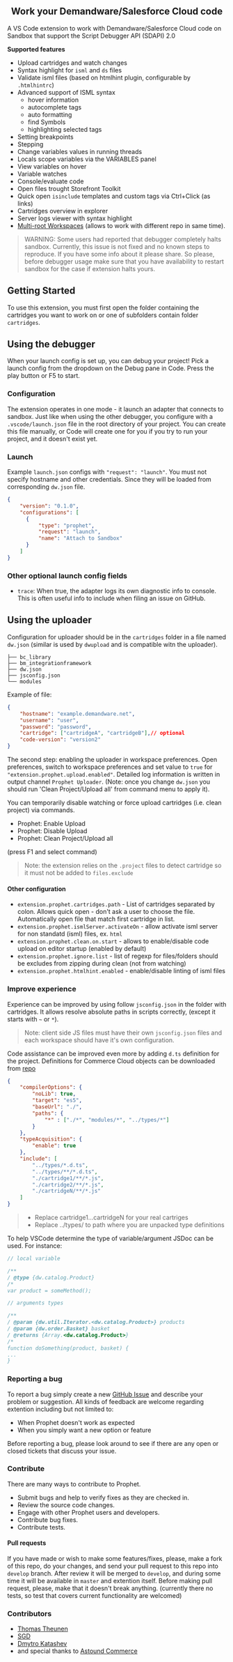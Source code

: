 <h2 align="center">Work your Demandware/Salesforce Cloud code</h2>

A VS Code extension to work with Demandware/Salesforce Cloud code on Sandbox that support the Script Debugger API (SDAPI) 2.0

**Supported features**
* Upload cartridges and watch changes
* Syntax highlight for `isml` and `ds` files
* Validate isml files (based on htmlhint plugin, configurable by `.htmlhintrc`)
* Advanced support of ISML syntax
  * hover information
  * autocomplete tags
  * auto formatting
  * find Symbols
  * highlighting selected tags
* Setting breakpoints
* Stepping
* Change variables values in running threads
* Locals scope variables via the VARIABLES panel
* View variables on hover
* Variable watches
* Console/evaluate code
* Open files trought Storefront Toolkit
* Quick open `isinclude` templates and custom tags via Ctrl+Click (as links)
* Cartridges overview in explorer
* Server logs viewer with syntax highlight
* [Multi-root Workspaces](https://code.visualstudio.com/docs/editor/multi-root-workspaces) (allows to work with different repo in same time).

> WARNING: Some users had reported that debugger completely halts sandbox. Currently, this issue is not fixed and no known steps to reproduce. If you have some info about it please share. So please, before debugger usage make sure that you have availability to restart sandbox for the case if extension halts yours.



## Getting Started
To use this extension, you must first open the folder containing the cartridges you want to work on or one of subfolders contain folder `cartridges`.

## Using the debugger

When your launch config is set up, you can debug your project! Pick a launch config from the dropdown on the Debug pane in Code. Press the play button or F5 to start.


### Configuration

The extension operates in one mode - it launch an adapter that connects to sandbox. Just like when using the other debugger, you configure with a `.vscode/launch.json` file in the root directory of your project. You can create this file manually, or Code will create one for you if you try to run your project, and it doesn't exist yet.

### Launch
Example `launch.json` configs with `"request": "launch"`. You must not specify hostname and other credentials. Since they will be loaded from corresponding `dw.json` file.

```json
{
    "version": "0.1.0",
    "configurations": [
      {
          "type": "prophet",
          "request": "launch",
          "name": "Attach to Sandbox"
      }
    ]
}
```


### Other optional launch config fields
* `trace`: When true, the adapter logs its own diagnostic info to console. This is often useful info to include when filing an issue on GitHub.


## Using the uploader

Configuration for uploader should be in the `cartridges` folder in a file named `dw.json` (similar is used by `dwupload` and is compatible witn the uploader).

```
├── bc_library
├── bm_integrationframework
├── dw.json
├── jsconfig.json
└── modules
```

Example of file:
```json
{
    "hostname": "example.demandware.net",
    "username": "user",
    "password": "password",
    "cartridge": ["cartridgeA", "cartridgeB"],// optional
    "code-version": "version2"
}
```
The second step: enabling the uploader in workspace preferences. Open preferences, switch to workspace preferences and set value to `true` for `"extension.prophet.upload.enabled"`. Detailed log information is written in output channel `Prophet Uploader`. (Note: once you change `dw.json` you should run 'Clean Project/Upload all' from command menu to apply it).

You can temporarily disable watching or force upload cartridges (i.e. clean project) via commands.

* Prophet: Enable Upload
* Prophet: Disable Upload
* Prophet: Clean Project/Upload all

(press F1 and select command)

> Note: the extension relies on the `.project` files to detect cartridge so it must not be added to `files.exclude`

#### Other configuration

* `extension.prophet.cartridges.path` - List of cartridges separated by colon. Allows quick open - don't ask a user to choose the file. Automatically open file that match first cartridge in list.
* `extension.prophet.ismlServer.activateOn` - allow activate isml server for non standatd (isml) files, ex. `html`
* `extension.prophet.clean.on.start` - allows to enable/disable code upload on editor startup (enabled by default)
* `extension.prophet.ignore.list` - list of regexp for files/folders should be excludes from zipping during clean (not from watching)
* `extension.prophet.htmlhint.enabled` - enable/disable linting of isml files

### Improve experience

Experience can be improved by using follow `jsconfig.json` in the folder with cartridges. It allows resolve absolute paths in scripts correctly, (except it starts with `~` or `*`).

> Note: client side JS files must have their own `jsconfig.json` files and each workspace should have it's own configuration.

Code assistance can be improved even more by adding `d.ts` definition for the project. Definitions for Commerce Cloud objects can be downloaded from [repo](https://github.com/SalesforceCommerceCloud/dw-api-types)

```json
{
    "compilerOptions": {
        "noLib": true,
        "target": "es5",
        "baseUrl": "./",
        "paths": {
            "*" : ["./*", "modules/*", "../types/*"]
        }
    },
    "typeAcquisition": {
        "enable": true
    },
    "include": [
        "../types/*.d.ts",
        "../types/**/*.d.ts",
        "./cartridge1/**/*.js",
        "./cartridge2/**/*.js",
        "./cartridgeN/**/*.js"
    ]
}
```
> * Replace cartridge1...cartridgeN for your real cartriges
> * Replace ../types/ to path where you are unpacked type definitions

To help VSCode determine the type of variable/argument JSDoc can be used. For instance:

```javascript
// local variable

/**
/ @type {dw.catalog.Product}
/*
var product = someMethod();

// arguments types

/**
/ @param {dw.util.Iterator.<dw.catalog.Product>} products
/ @param {dw.order.Basket} basket
/ @returns {Array.<dw.catalog.Product>}
/*
function doSomething(product, basket) {
...
}

```


### Reporting a bug

To report a bug simply create a new [GitHub Issue](https://github.com/SqrTT/prophet/issues/new) and describe your problem or suggestion. All kinds of feedback are welcome regarding extention including but not limited to:

 * When Prophet doesn't work as expected
 * When you simply want a new option or feature

Before reporting a bug, please look around to see if there are any open or closed tickets that discuss your issue.

### Contribute

There are many ways to contribute to Prophet.

* Submit bugs and help to verify fixes as they are checked in.
* Review the source code changes.
* Engage with other Prophet users and developers.
* Contribute bug fixes.
* Contribute tests.


#### Pull requests

If you have made or wish to make some features/fixes, please, make a fork of this repo, do your changes, and send your pull request to this repo into `develop` branch. After review it will be merged to `develop`, and during some time it will be available in `master` and extention itself. Before making pull request, please, make that it doesn't break anything. (currently there no tests, so test that covers current functionality are welcomed)



### Contributors

* [Thomas Theunen](https://github.com/taurgis)
* [SGD](https://github.com/SGD1953)
* [Dmytro Katashev](https://github.com/ufnd)
* and special thanks to [Astound Commerce](https://astoundcommerce.com/)

